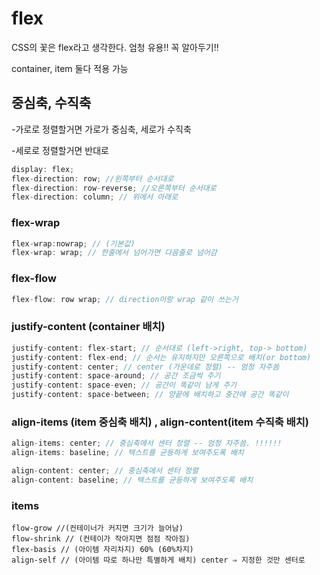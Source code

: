 # flex 
CSS의 꽃은 flex라고 생각한다. 엄청 유용!! 꼭 알아두기!!

container, item 둘다 적용 가능

## 중심축, 수직축

-가로로 정렬할거면 가로가 중심축, 세로가 수직축

-세로로 정렬할거면 반대로

```jsx
display: flex;
flex-direction: row; //왼쪽부터 순서대로
flex-direction: row-reverse; //오른쪽부터 순서대로
flex-direction: column; // 위에서 아래로
```

### flex-wrap

```jsx
flex-wrap:nowrap; // (기본값)
flex-wrap: wrap; // 한줄에서 넘어가면 다음줄로 넘어감

```

### flex-flow

```jsx
flex-flow: row wrap; // direction이랑 wrap 같이 쓰는거
```

### justify-content  (container 배치)

```jsx
justify-content: flex-start; // 순서대로 (left->right, top-> bottom)
justify-content: flex-end; // 순서는 유지하지만 오른쪽으로 배치(or bottom)
justify-content: center; // center (가운데로 정렬) -- 엄청 자주씀
justify-content: space-around; // 공간 조금씩 주기
justify-content: space-even; // 공간이 똑같이 남게 주기
justify-content: space-between; // 양끝에 배치하고 중간에 공간 똑같이
```

### align-items (item 중심축 배치) , align-content(item 수직축 배치)

```jsx
align-items: center; // 중심축에서 센터 정렬 -- 엄청 자주씀. !!!!!!
align-items: baseline; // 텍스트를 균등하게 보여주도록 배치

align-content: center; // 중심축에서 센터 정렬
align-content: baseline; // 텍스트를 균등하게 보여주도록 배치
```

### items
```
flow-grow //(컨테이너가 커지면 크기가 늘어남)
flow-shrink // (컨테이가 작아지면 점점 작아짐)
flex-basis // (아이템 자리차지) 60% (60%차지)
align-self // (아이템 따로 하나만 특별하게 배치) center ⇒ 지정한 것만 센터로
```
